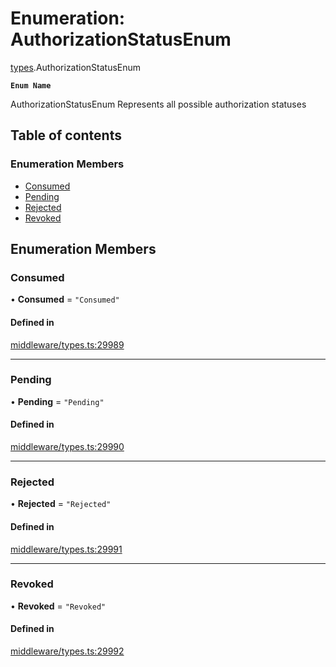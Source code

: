 # Enumeration: AuthorizationStatusEnum

[types](../wiki/types).AuthorizationStatusEnum

**`Enum Name`**

 AuthorizationStatusEnum
 Represents all possible authorization statuses

## Table of contents

### Enumeration Members

- [Consumed](../wiki/types.AuthorizationStatusEnum#consumed)
- [Pending](../wiki/types.AuthorizationStatusEnum#pending)
- [Rejected](../wiki/types.AuthorizationStatusEnum#rejected)
- [Revoked](../wiki/types.AuthorizationStatusEnum#revoked)

## Enumeration Members

### Consumed

• **Consumed** = ``"Consumed"``

#### Defined in

[middleware/types.ts:29989](https://github.com/PolymeshAssociation/polymesh-sdk/blob/07b115c8/src/middleware/types.ts#L29989)

___

### Pending

• **Pending** = ``"Pending"``

#### Defined in

[middleware/types.ts:29990](https://github.com/PolymeshAssociation/polymesh-sdk/blob/07b115c8/src/middleware/types.ts#L29990)

___

### Rejected

• **Rejected** = ``"Rejected"``

#### Defined in

[middleware/types.ts:29991](https://github.com/PolymeshAssociation/polymesh-sdk/blob/07b115c8/src/middleware/types.ts#L29991)

___

### Revoked

• **Revoked** = ``"Revoked"``

#### Defined in

[middleware/types.ts:29992](https://github.com/PolymeshAssociation/polymesh-sdk/blob/07b115c8/src/middleware/types.ts#L29992)
